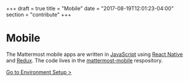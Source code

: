 +++
draft = true
title = "Mobile"
date = "2017-08-19T12:01:23-04:00"
section = "contribute"
+++

# Mobile

The Mattermost mobile apps are written in [JavaScript](https://golang.org/) using [React Native](https://facebook.github.io/react-native/) and [Redux](http://redux.js.org/). The code lives in the [mattermost-mobile](https://github.com/mattermost/mattermost-mobile) respository.

<div style="margin-top: 15px;">
<span class="pull-right"><a href="{{< contributeurl >}}/webapp/developer-setup/">Go to Environment Setup ></a></span>
</div>
<br/>
